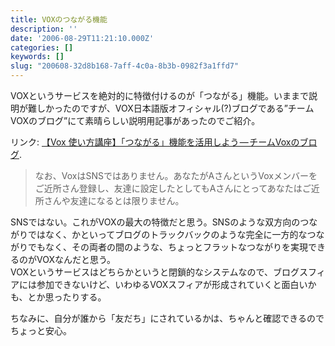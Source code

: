 ```yaml
---
title: VOXのつながる機能
description: ''
date: '2006-08-29T11:21:10.000Z'
categories: []
keywords: []
slug: "200608-32d8b168-7aff-4c0a-8b3b-0982f3a1ffd7"
---
```

VOXというサービスを絶対的に特徴付けるのが「つながる」機能。いままで説明が難しかったのですが、VOX日本語版オフィシャル(?)ブログである”チームVOXのブログ”にて素晴らしい説明用記事があったのでご紹介。

リンク: [【Vox 使い方講座】「つながる」機能を活用しよう — チームVoxのブログ](http://team-jp.vox.com/library/post/vox-%E4%BD%BF%E3%81%84%E6%96%B9%E8%AC%9B%E5%BA%A7%E3%81%A4%E3%81%AA%E3%81%8C%E3%82%8B%E6%A9%9F%E8%83%BD%E3%82%92%E6%B4%BB%E7%94%A8%E3%81%97%E3%82%88%E3%81%86.html "【Vox 使い方講座】「つながる」機能を活用しよう - チームVoxのブログ").

> なお、VoxはSNSではありません。あなたがAさんというVoxメンバーをご近所さん登録し、友達に設定したとしてもAさんにとってあなたはご近所さんや友達になるとは限りません。

SNSではない。これがVOXの最大の特徴だと思う。SNSのような双方向のつながりではなく、かといってブログのトラックバックのような完全に一方的なつながりでもなく、その両者の間のような、ちょっとフラットなつながりを実現できるのがVOXなんだと思う。  
VOXというサービスはどちらかというと閉鎖的なシステムなので、ブログスフィアには参加できないけど、いわゆるVOXスフィアが形成されていくと面白いかも、とか思ったりする。

ちなみに、自分が誰から「友だち」にされているかは、ちゃんと確認できるのでちょっと安心。